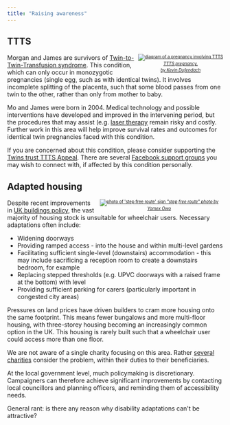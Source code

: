 ```yaml
---
title: "Raising awareness"
---
```


## TTTS

<div style="float: right; width: 200px; font-size: 0.7em; line-height: 1.5; text-align: center;">
  <a href="https://commons.wikimedia.org/wiki/File:Twin_to_Twin_transfusion_syndrome.svg" target="_blank">
    <img
      src="/images/Twin_to_Twin_transfusion_syndrome.svg"
      alt="diagram of a pregnancy involving TTTS"
    />
    <em>TTTS pregnancy,<br />by Kevin Dufendach</em>
  </a>
</div>

Morgan and James are survivors of
[Twin-to-Twin-Transfusion syndrome](https://en.wikipedia.org/wiki/Twin-to-twin_transfusion_syndrome).
This condition, which can only occur in monozygotic pregnancies (single egg,
such as with identical twins). It involves incomplete splitting of the placenta,
such that some blood passes from one twin to the other, rather than only from
mother to baby.

Mo and James were born in 2004. Medical technology and possible interventions
have developed and improved in the intervening period, but the procedures that
may assist (e.g.
[laser therapy](https://www.nice.org.uk/guidance/ipg198/resources/treatment-of-twintotwin-transfusion-syndrome-with-intrauterine-laser-ablation-306074989)
remain risky and costly. Further work in this area will help improve survival
rates and outcomes for identical twin pregnancies faced with this condition.

If you are concerned about this condition, please consider supporting the
[Twins trust TTTS Appeal](https://twinstrust.org/get-involved/appeals/ttts-appeal.html).
There are several [Facebook support groups](https://duckduckgo.com/?q=twin+to+twin+transfusion+syndrome+facebook)
you may wish to connect with, if affected by this condition personally.

## Adapted housing

<div style="float: right; width: 300px; font-size: 0.7em; text-align: center;">
  <a href="https://unsplash.com/photos/gRTzhQsiVG0" target="_blank">
    <img
      src="/images/yomex-owo-gRTzhQsiVG0-unsplash.jpg"
      alt="photo of 'step free route' sign"
    />
    <em>"step free route" photo by Yomex Owo</em>
  </a>
</div>

Despite recent improvements in
[UK buildings policy](https://www.gov.uk/guidance/housing-for-older-and-disabled-people),
the vast majority of housing stock is unsuitable for wheelchair users. Necessary
adaptations often include:

* Widening doorways
* Providing ramped access - into the house and within multi-level gardens
* Facilitating sufficient single-level (downstairs) accommodation - this may
  include sacrificing a reception room to create a downstairs bedroom, for
  example
* Replacing stepped thresholds (e.g. UPVC doorways with a raised frame at the
  bottom) with level
* Providing sufficient parking for carers (particularly important in congested
  city areas)

Pressures on land prices have driven builders to cram more housing onto the
same footprint. This means fewer bungalows and more multi-floor housing, with
three-storey housing becoming an increasingly common option in the UK. This
housing is rarely built such that a wheelchair user could access more than one
floor.

We are not aware of a single charity focusing on this area. Rather
[several charities](https://duckduckgo.com/?q=campaign+for+accessible+housing)
consider the problem, within their duties to their beneficiaries.

At the local government level, much policymaking is discretionary. Campaigners
can therefore achieve significant improvements by contacting local councillors
and planning officers, and reminding them of accessibility needs.

General rant: is there any reason why disability adaptations can't be
attractive?